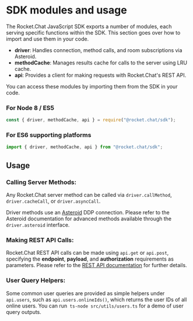# SDK modules and usage

The Rocket.Chat JavaScript SDK exports a number of modules, each serving specific functions within the SDK. This section goes over how to import and use them in your code.

- **driver**: Handles connection, method calls, and room subscriptions via Asteroid.
- **methodCache**: Manages results cache for calls to the server using LRU cache.
- **api**: Provides a client for making requests with Rocket.Chat's REST API.

You can access these modules by importing them from the SDK in your code.

### For Node 8 / ES5

```js
const { driver, methodCache, api } = require("@rocket.chat/sdk");
```

### For ES6 supporting platforms

```js
import { driver, methodCache, api } from "@rocket.chat/sdk";
```

## Usage

### Calling Server Methods:

Any Rocket.Chat server method can be called via `driver.callMethod`, `driver.cacheCall`, or `driver.asyncCall`.

Driver methods use an [Asteroid](https://www.npmjs.com/package/asteroid) DDP connection. Please refer to the Asteroid documentation for advanced methods available through the `driver.asteroid` interface.

### Making REST API Calls:

Rocket.Chat REST API calls can be made using `api.get` or `api.post`, specifying the **endpoint**, **payload**, and **authorization** requirements as parameters. Please refer to the [REST API documentation](https://rocket.chat/docs/developer-guides/rest-api/) for further details.

### User Query Helpers:

Some common user queries are provided as simple helpers under `api.users`, such as `api.users.onlineIds()`, which returns the user IDs of all online users. You can run` ts-node src/utils/users.ts` for a demo of user query outputs.
